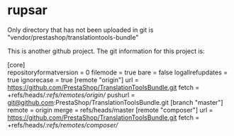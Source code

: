 # rupsar

Only directory that has not been uploaded in git is "vendor/prestashop/translationtools-bundle"

This is another github project. The git information for this project is:

[core]  
        repositoryformatversion = 0
        filemode = true
        bare = false
        logallrefupdates = true
        ignorecase = true
[remote "origin"]
        url = https://github.com/PrestaShop/TranslationToolsBundle.git
        fetch = +refs/heads/*:refs/remotes/origin/*
        pushurl = git@github.com:PrestaShop/TranslationToolsBundle.git
[branch "master"]
        remote = origin
        merge = refs/heads/master
[remote "composer"]
        url = https://github.com/PrestaShop/TranslationToolsBundle.git
        fetch = +refs/heads/*:refs/remotes/composer/*
